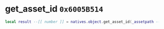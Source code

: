# get_asset_id `0x6005B514`

```lua
local result --[[ number ]] = natives.object.get_asset_id(_assetpath --[[ string ]], _assettype --[[ number ]])
```